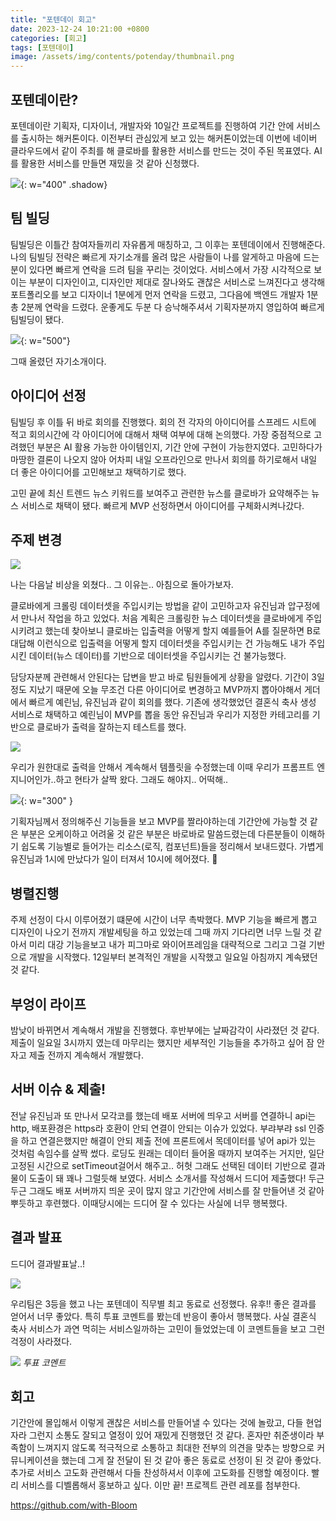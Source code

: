 ```yaml
---
title: "포텐데이 회고"
date: 2023-12-24 10:21:00 +0800
categories: [회고]
tags: [포텐데이]
image: /assets/img/contents/potenday/thumbnail.png
---
```


## 포텐데이란?

포텐데이란 기획자, 디자이너, 개발자와 10일간 프로젝트를 진행하여 기간 안에 서비스를 출시하는 해커톤이다. 이전부터 관심있게 보고 있는 해커톤이었는데 이번에 네이버 클라우드에서 같이 주최를 해 클로바를 활용한 서비스를 만드는 것이 주된 목표였다. AI를 활용한 서비스를 만들면 재밌을 것 같아 신청했다.

![](/assets/img/contents/potenday/potenday.jpeg){: w="400" .shadow}

## 팀 빌딩

팀빌딩은 이틀간 참여자들끼리 자유롭게 매칭하고, 그 이후는 포텐데이에서 진행해준다. 나의 팀빌딩 전략은 빠르게 자기소개를 올려 많은 사람들이 나를 알게하고 마음에 드는 분이 있다면 빠르게 연락을 드려 팀을 꾸리는 것이었다. 서비스에서 가장 시각적으로 보이는 부분이 디자인이고, 디자인만 제대로 잘나와도 괜찮은 서비스로 느껴진다고 생각해 포트폴리오를 보고 디자이너 1분에게 먼저 연락을 드렸고, 그다음에 백엔드 개발자 1분 총 2분께 연락을 드렸다. 운좋게도 두분 다 승낙해주셔서 기획자분까지 영입하여 빠르게 팀빌딩이 됐다.

![](/assets/img/contents/potenday/introduce.jpeg){: w="500"}

그때 올렸던 자기소개이다.

## 아이디어 선정

팀빌딩 후 이틀 뒤 바로 회의를 진행했다. 회의 전 각자의 아이디어를 스프레드 시트에 적고 회의시간에 각 아이디어에 대해서 채택 여부에 대해 논의했다. 가장 중점적으로 고려했던 부분은 AI 활용 가능한 아이템인지, 기간 안에 구현이 가능한지였다. 고민하다가 마땅한 결론이 나오지 않아 어차피 내일 오프라인으로 만나서 회의를 하기로해서 내일 더 좋은 아이디어를 고민해보고 채택하기로 했다.

고민 끝에 최신 트렌드 뉴스 키워드를 보여주고 관련한 뉴스를 클로바가 요약해주는 뉴스 서비스로 채택이 됐다. 빠르게 MVP 선정하면서 아이디어를 구체화시켜나갔다.

## 주제 변경

![](/assets/img/contents/potenday/image-3.jpeg)

나는 다음날 비상을 외쳤다.. 그 이유는.. 아침으로 돌아가보자.

클로바에게 크롤링 데이터셋을 주입시키는 방법을 같이 고민하고자 유진님과 압구정에서 만나서 작업을 하고 있었다. 처음 계획은 크롤링한 뉴스 데이터셋을 클로바에게 주입시키려고 했는데 찾아보니 클로바는 입출력을 어떻게 할지 예를들어 A를 질문하면 B로 대답해 이런식으로 입출력을 어떻게 할지 데이터셋을 주입시키는 건 가능해도 내가 주입시킨 데이터(뉴스 데이터)를 기반으로 데이터셋을 주입시키는 건 불가능했다.

담당자분께 관련해서 안된다는 답변을 받고 바로 팀원들에게 상황을 알렸다. 기간이 3일정도 지났기 때문에 오늘 무조건 다른 아이디어로 변경하고 MVP까지 뽑아야해서 게더에서 빠르게 예린님, 유진님과 같이 회의를 했다. 기존에 생각했었던 결혼식 축사 생성 서비스로 채택하고 예린님이 MVP를 뽑을 동안 유진님과 우리가 지정한 카테고리를 기반으로 클로바가 출력을 잘하는지 테스트를 했다.

![](/assets/img/contents/potenday/image-4.png)

우리가 원한대로 출력을 안해서 계속해서 템플릿을 수정했는데 이때 우리가 프롬프트 엔지니어인가..하고 현타가 살짝 왔다. 그래도 해야지.. 어떡해..

![](/assets/img/contents/potenday/image-5.PNG.png){: w="300" }

기획자님께서 정의해주신 기능들을 보고 MVP를 짤라야하는데 기간안에 가능할 것 같은 부분은 오케이하고 어려울 것 같은 부분은 바로바로 말씀드렸는데 다른분들이 이해하기 쉽도록 기능별로 들어가는 리소스(로직, 컴포넌트)들을 정리해서 보내드렸다. 가볍게 유진님과 1시에 만났다가 일이 터져서 10시에 헤어졌다. 🫠

## 병렬진행

주제 선정이 다시 이루어졌기 떄문에 시간이 너무 촉박했다. MVP 기능을 빠르게 뽑고 디자인이 나오기 전까지 개발세팅을 하고 있었는데 그때 까지 기다리면 너무 느릴 것 같아서 미리 대강 기능을보고 내가 피그마로 와이어프레임을 대략적으로 그리고 그걸 기반으로 개발을 시작했다. 12일부터 본격적인 개발을 시작했고 일요일 아침까지 계속됐던 것 같다.

## 부엉이 라이프

밤낮이 바뀌면서 계속해서 개발을 진행했다. 후반부에는 날짜감각이 사라졌던 것 같다. 제출이 일요일 3시까지 였는데 마무리는 했지만 세부적인 기능들을 추가하고 싶어 잠 안자고 제출 전까지 계속해서 개발했다.

## 서버 이슈 & 제출!

전날 유진님과 또 만나서 모각코를 했는데 배포 서버에 띄우고 서버를 연결하니 api는 http, 배포환경은 https라 호환이 안되 연결이 안되는 이슈가 있었다. 부랴부랴 ssl 인증을 하고 연결은했지만 해결이 안되 제출 전에 프론트에서 목데이터를 넣어 api가 있는 것처럼 속임수를 살짝 썼다. 로딩도 원래는 데이터 들어올 때까지 보여주는 거지만, 일단 고정된 시간으로 setTimeout걸어서 해주고.. 허헛 그래도 선택된 데이터 기반으로 결과물이 도출이 돼 꽤나 그럴듯해 보였다. 서비스 소개서를 작성해서 드디어 제출했다! 두근두근 그래도 배포 서버까지 띄운 곳이 많지 않고 기간안에 서비스를 잘 만들어낸 것 같아 뿌듯하고 후련했다. 이때당시에는 드디어 잘 수 있다는 사실에 너무 행복했다.

## 결과 발표

드디어 결과발표날..!

![](/assets/img/contents/potenday/image-6.jpeg)

우리팀은 3등을 했고 나는 포텐데이 직무별 최고 동료로 선정했다. 유후!! 좋은 결과를 얻어서 너무 좋았다.
특히 투표 코멘트를 봤는데 반응이 좋아서 행복했다. 사실 결혼식 축사 서비스가 과연 먹히는 서비스일까하는 고민이 들었었는데 이 코멘트들을 보고 그런 걱정이 사라졌다.

![](/assets/img/contents/potenday/image-7.jpeg)
_투표 코멘트_

## 회고

기간안에 몰입해서 이렇게 괜찮은 서비스를 만들어낼 수 있다는 것에 놀랐고, 다들 현업자라 그런지 소통도 잘되고 열정이 있어 재밌게 진행했던 것 같다. 혼자만 취준생이라 부족함이 느껴지지 않도록 적극적으로 소통하고 최대한 전부의 의견을 맞추는 방향으로 커뮤니케이션을 했는데 그게 잘 전달이 된 것 같아 좋은 동료로 선정이 된 것 같아 좋았다. 추가로 서비스 고도화 관련해서 다들 찬성하셔서 이후에 고도화를 진행할 예정이다. 빨리 서비스를 디벨롭해서 홍보하고 싶다. 이만 끝! 프로젝트 관련 레포를 첨부한다.

https://github.com/with-Bloom
